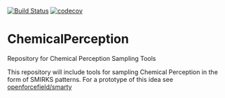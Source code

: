[![Build Status](https://travis-ci.org/MobleyLab/chemical_perception.svg?branch=master)](https://travis-ci.org/MobleyLab/chemical_perception) [![codecov](https://codecov.io/gh/MobleyLab/chemical_perception/branch/master/graph/badge.svg)](https://codecov.io/gh/MobleyLab/chemical_perception)
# ChemicalPerception
Repository for Chemical Perception Sampling Tools

This repository will include tools for sampling Chemical Perception in the form of SMIRKS patterns.
For a prototype of this idea see [openforcefield/smarty](https://github.com/openforcefield/smarty)

